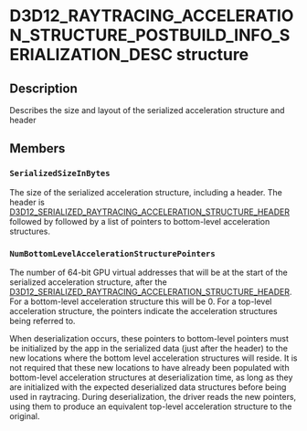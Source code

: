 # D3D12_RAYTRACING_ACCELERATION_STRUCTURE_POSTBUILD_INFO_SERIALIZATION_DESC structure

## Description

Describes the size and layout of the serialized acceleration structure and header

## Members

### `SerializedSizeInBytes`

The size of the serialized acceleration structure, including a header. The header is [D3D12_SERIALIZED_RAYTRACING_ACCELERATION_STRUCTURE_HEADER](https://learn.microsoft.com/windows/desktop/api/d3d12/ns-d3d12-d3d12_serialized_raytracing_acceleration_structure_header) followed by followed by a list of pointers to bottom-level acceleration structures.

### `NumBottomLevelAccelerationStructurePointers`

The number of 64-bit GPU virtual addresses that will be at the start of the serialized acceleration structure, after the [D3D12_SERIALIZED_RAYTRACING_ACCELERATION_STRUCTURE_HEADER](https://learn.microsoft.com/windows/desktop/api/d3d12/ns-d3d12-d3d12_serialized_raytracing_acceleration_structure_header). For a bottom-level acceleration structure this will be 0. For a top-level acceleration structure, the pointers indicate the acceleration structures being referred to.

When deserialization occurs, these pointers to bottom-level pointers must be initialized by the app in the serialized data (just after the header) to the new locations where the bottom level acceleration structures will reside. It is not required that these new locations to have already been populated with bottom-level acceleration structures at deserialization time, as long as they are initialized with the expected deserialized data structures before being used in raytracing. During deserialization, the driver reads the new pointers, using them to produce an equivalent top-level acceleration structure to the original.